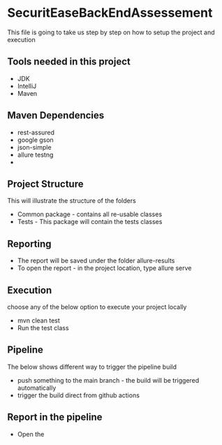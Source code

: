 # SecuritEaseBackEndAssessement

This file is going to take us step by step on how to setup the project and execution

## Tools needed in this project
* JDK
* IntelliJ
* Maven

## Maven Dependencies
* rest-assured
* google gson
* json-simple
* allure testng
*
## Project Structure
This will illustrate the structure of the folders
* Common package - contains all re-usable classes
* Tests - This package will contain the tests classes

## Reporting
* The report will be saved under the folder allure-results
* To open the report - in the project location, type allure serve <path of the report files>

## Execution
choose any of the below option to execute your project locally
* mvn clean test
* Run the test class

## Pipeline
The below shows different way to trigger the pipeline build
* push something to the main branch - the build will  be triggered automatically
* trigger the build direct from github actions

## Report in the pipeline
* Open the 
